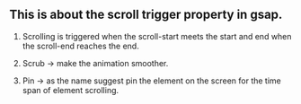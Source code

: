 ## This is about the scroll trigger property in gsap.

1) Scrolling is triggered when the scroll-start meets the start and end when the scroll-end reaches the end.

2) Scrub -> make the animation smoother.

3) Pin -> as the name suggest pin the element on the screen for the time span of element scrolling.
